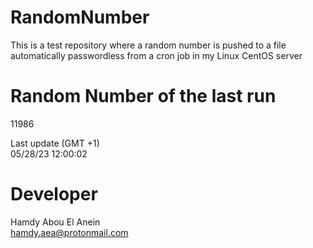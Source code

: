 # RandomNumber    
This is a test repository where a random number is pushed to a file automatically passwordless from a cron job in my Linux CentOS server    
# Random Number of the last run   
11986
      
Last update (GMT +1)    
05/28/23 12:00:02
# Developer    
Hamdy Abou El Anein   
hamdy.aea@protonmail.com
